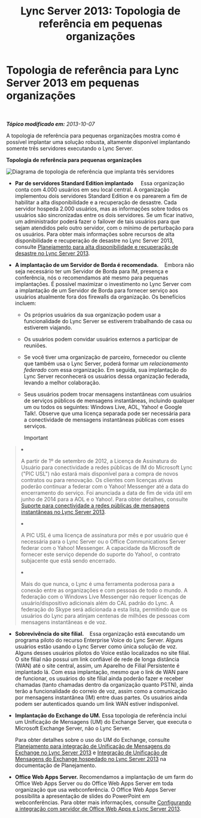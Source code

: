 ﻿---
title: 'Lync Server 2013: Topologia de referência em pequenas organizações '
TOCTitle: 'Topologia de referência em pequenas organizações '
ms:assetid: 0453aeee-c41f-44e6-a6e0-aaace526ca08
ms:mtpsurl: https://technet.microsoft.com/pt-br/library/Gg398095(v=OCS.15)
ms:contentKeyID: 49305717
ms.date: 05/19/2016
mtps_version: v=OCS.15
ms.translationtype: HT
---

# Topologia de referência para Lync Server 2013 em pequenas organizações

 

_**Tópico modificado em:** 2013-10-07_

A topologia de referência para pequenas organizações mostra como é possível implantar uma solução robusta, altamente disponível implantando somente três servidores executando o Lync Server.

**Topologia de referência para pequenas organizações**

![Diagrama de topologia de referência que implanta três servidores](images/Gg398095.25196d0d-dd07-451b-83ba-94c0ddf59030(OCS.15).jpg "Diagrama de topologia de referência que implanta três servidores")

  - **Par de servidores Standard Edition implantado**     Essa organização conta com 4.000 usuários em seu local central. A organização implementou dois servidores Standard Edition e os parearem a fim de habilitar a alta disponibilidade e a recuperação de desastre. Cada servidor hospeda 2.000 usuários, mas as informações sobre todos os usuários são sincronizadas entre os dois servidores. Se um ficar inativo, um administrador poderá fazer o failover de tais usuários para que sejam atendidos pelo outro servidor, com o mínimo de perturbação para os usuários. Para obter mais informações sobre recursos de alta disponibilidade e recuperação de desastre no Lync Server 2013, consulte [Planejamento para alta disponibilidade e recuperação de desastre no Lync Server 2013](lync-server-2013-planning-for-high-availability-and-disaster-recovery.md).

  - **A implantação de um Servidor de Borda é recomendada.**    Embora não seja necessário ter um Servidor de Borda para IM, presença e conferência, nós o recomendamos até mesmo para pequenas implantações. É possível maximizar o investimento no Lync Server com a implantação de um Servidor de Borda para fornecer serviço aos usuários atualmente fora dos firewalls da organização. Os benefícios incluem:
    
      - Os próprios usuários da sua organização podem usar a funcionalidade do Lync Server se estiverem trabalhando de casa ou estiverem viajando.
    
      - Os usuários podem convidar usuários externos a participar de reuniões.
    
      - Se você tiver uma organização de parceiro, fornecedor ou cliente que também usa o Lync Server, poderá formar um *relacionamento federado* com essa organização. Em seguida, sua implantação do Lync Server reconhecerá os usuários dessa organização federada, levando a melhor colaboração.
    
      - Seus usuários podem trocar mensagens instantâneas com usuários de serviços públicos de mensagens instantâneas, incluindo qualquer um ou todos os seguintes: Windows Live, AOL, Yahoo\! e Google Talk\!. Observe que uma licença separada pode ser necessária para a conectividade de mensagens instantâneas públicas com esses serviços.
        
        > [!important]  
        > <ul>        
> <li><p>A partir de 1º de setembro de 2012, a Licença de Assinatura do Usuário para conectividade a redes públicas de IM do Microsoft Lync (&quot;PIC USL&quot;) não estará mais disponível para a compra de novos contratos ou para renovação. Os clientes com licenças ativas poderão continuar a federar com o Yahoo! Messenger até a data do encerramento do serviço. Foi anunciada a data de fim de vida útil em junho de 2014 para a AOL e o Yahoo!. Para obter detalhes, consulte <a href="lync-server-2013-support-for-public-instant-messenger-connectivity.md">Suporte para conectividade a redes públicas de mensagens instantâneas no Lync Server 2013</a>.</p></li>        
> 
> <li><p>A PIC USL é uma licença de assinatura por mês e por usuário que é necessária para o Lync Server ou o Office Communications Server federar com o Yahoo! Messenger. A capacidade da Microsoft de fornecer este serviço depende do suporte do Yahoo!, o contrato subjacente que está sendo encerrado.</p></li>        
> 
> 
> <li><p>Mais do que nunca, o Lync é uma ferramenta poderosa para a conexão entre as organizações e com pessoas de todo o mundo. A federação com o Windows Live Messenger não requer licenças de usuário/dispositivo adicionais além do CAL padrão do Lync. A federação do Skype será adicionada a esta lista, permitindo que os usuários do Lync para atinjam centenas de milhões de pessoas com mensagens instantâneas e de voz.</p></li>        </ul>


  - **Sobrevivência do site filial.**    Essa organização está executando um programa piloto do recurso Enterprise Voice do Lync Server. Alguns usuários estão usando o Lync Server como única solução de voz. Alguns desses usuários pilotos do Voice estão localizados no site filial. O site filial não possui um link confiável de rede de longa distância (WAN) até o site central, assim, um Aparelho de Filial Persistente é implantado lá. Com essa implantação, mesmo que o link de WAN pare de funcionar, os usuários do site filial ainda poderão fazer e receber chamadas (tanto chamadas dentro da organização quanto PSTN), ainda terão a funcionalidade do correio de voz, assim como a comunicação por mensagens instantânea (IM) entre duas partes. Os usuários ainda podem ser autenticados quando um link WAN estiver indisponível.

  - **Implantação do Exchange do UM.** Essa topologia de referência inclui um Unificação de Mensagens (UM) do Exchange Server, que executa o Microsoft Exchange Server, não o Lync Server.
    
    Para obter detalhes sobre o uso do UM do Exchange, consulte [Planejamento para integração de Unificação de Mensagens do Exchange no Lync Server 2013](lync-server-2013-planning-for-exchange-unified-messaging-integration.md) e [Integração de Unificação de Mensagens do Exchange hospedado no Lync Server 2013](lync-server-2013-hosted-exchange-unified-messaging-integration.md) na documentação de Planejamento.

  - **Office Web Apps Server.** Recomendamos a implantação de um farm do Office Web Apps Server ou do Office Web Apps Server em toda organização que usa webconferência. O Office Web Apps Server possibilita a apresentação de slides do PowerPoint em webconferências. Para obter mais informações, consulte [Configurando a integração com servidor de Office Web Apps e Lync Server 2013](lync-server-2013-enabling-office-web-apps-server-and-lync-server-2013.md).

